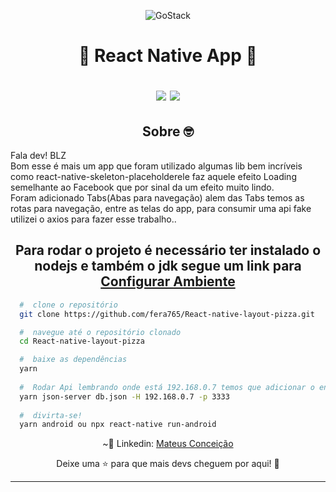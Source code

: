 <p align="center">
<img alt="GoStack" src="https://github.com/fera765/React-native-layout-pizza/blob/master/tmp/Pizza.gif" />
</p>
<h1 align="center">
  🚀 React Native App 🚀
  <p align="center">
  <img src="https://img.shields.io/badge/tech-front--end-green" />

  <a href="https://reactjs.org/">
    <img src="https://img.shields.io/badge/framework-reactnative-blue" />
  </a>
  </p>
</h1>
<h2 align="center">
  Sobre 🤓
</h2>

<p>
  Fala dev! BLZ<br />
  Bom esse é mais um app que foram utilizado algumas lib bem incríveis como react-native-skeleton-placeholderele faz aquele efeito Loading semelhante ao Facebook que por sinal da um efeito muito lindo.<br />
  Foram adicionado Tabs(Abas para navegação) alem das Tabs temos as rotas para navegação, entre as telas do app, para consumir uma api fake utilizei o axios para fazer esse trabalho..<br />
</p>

<h2 align="center">
  Para rodar o projeto é necessário ter instalado o nodejs e também o jdk segue um link para <a href="https://react-native.rocketseat.dev">Configurar Ambiente</a>
</h2>

```bash
  #  clone o repositório
  git clone https://github.com/fera765/React-native-layout-pizza.git

  #  navegue até o repositório clonado
  cd React-native-layout-pizza

  #  baixe as dependências
  yarn
  
  #  Rodar Api lembrando onde está 192.168.0.7 temos que adicionar o endereço ip da sua maquinha na rede, tambem alterar o arquivo dentro de src/services/api.ts 
  yarn json-server db.json -H 192.168.0.7 -p 3333
  
  #  divirta-se!
  yarn android ou npx react-native run-android
```
<p align="center">
  ~💜  Linkedin: <a href="https://www.linkedin.com/in/lord775/">Mateus Conceição</a>
</p>

<p align="center">
  Deixe uma ⭐ para que mais devs cheguem por aqui! 🚀
</p>

<hr>
